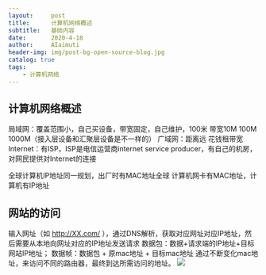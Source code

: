 ```yaml
---
layout:     post
title:      计算机网络概述
subtitle:   基础内容
date:       2020-4-18
author:     AIaimuti
header-img: img/post-bg-open-source-blog.jpg
catalog: true
tags:
    - 计算机网络
---
```


## 计算机网络概述

局域网：覆盖范围小，自己买设备，带宽固定，自己维护，100米 带宽10M 100M 1000M（接入层设备和汇聚层设备是不一样的）
广域网：距离远 花钱租带宽
Internet：有ISP，ISP是电信运营商internet service producer，有自己的机房，对网民提供对Internet的连接

全球计算机IP地址同一规划，出厂时有MAC地址全球
计算机网卡有MAC地址，计算机有IP地址

## 网站的访问
输入网址（如 http://XX.com/ ），通过DNS解析，获取对应网址对应IP地址，然后需要从本地向网址对应的IP地址发送请求
数据包：数据+请求端的IP地址+目标网站IP地址；
数据帧：数据包 + 原mac地址 + 目标mac地址
通过不断变化mac地址，来访问不同的路由器，最终到达所需访问的地址。
![](https://blog.csdn.net/iwanderu/article/details/103795715)

